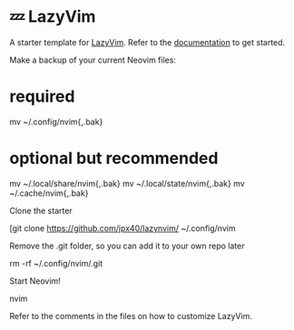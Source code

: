 # 💤 LazyVim

A starter template for [LazyVim](https://github.com/LazyVim/LazyVim).
Refer to the [documentation](https://lazyvim.github.io/installation) to get started.






Make a backup of your current Neovim files:

# required
mv ~/.config/nvim{,.bak}

# optional but recommended
mv ~/.local/share/nvim{,.bak}
mv ~/.local/state/nvim{,.bak}
mv ~/.cache/nvim{,.bak}

Clone the starter

[git clone https://github.com/jpx40/lazynvim/ ~/.config/nvim

Remove the .git folder, so you can add it to your own repo later

rm -rf ~/.config/nvim/.git

Start Neovim!

nvim

Refer to the comments in the files on how to customize LazyVim.
